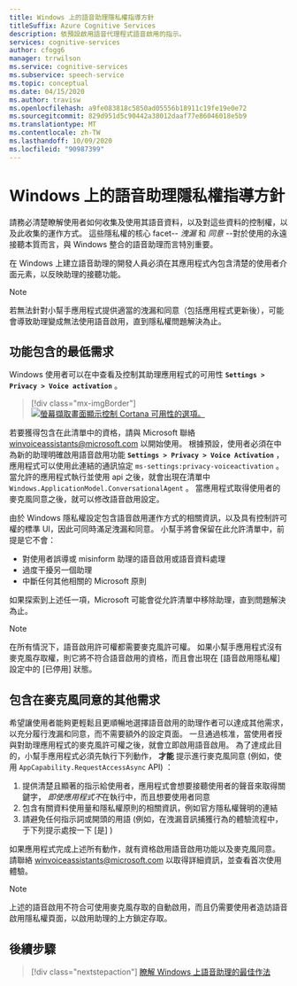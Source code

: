 ```yaml
---
title: Windows 上的語音助理隱私權指導方針
titleSuffix: Azure Cognitive Services
description: 依預設啟用語音代理程式語音啟用的指示。
services: cognitive-services
author: cfogg6
manager: trrwilson
ms.service: cognitive-services
ms.subservice: speech-service
ms.topic: conceptual
ms.date: 04/15/2020
ms.author: travisw
ms.openlocfilehash: a9fe083818c5850ad05556b18911c19fe19e0e72
ms.sourcegitcommit: 829d951d5c90442a38012daaf77e86046018e5b9
ms.translationtype: MT
ms.contentlocale: zh-TW
ms.lasthandoff: 10/09/2020
ms.locfileid: "90987399"
---
```

# <a name="privacy-guidelines-for-voice-assistants-on-windows"></a>Windows 上的語音助理隱私權指導方針

請務必清楚瞭解使用者如何收集及使用其語音資料，以及對這些資料的控制權，以及此收集的運作方式。 這些隱私權的核心 facet-- *洩漏* 和 *同意* --對於使用的永遠接聽本質而言，與 Windows 整合的語音助理而言特別重要。

在 Windows 上建立語音助理的開發人員必須在其應用程式內包含清楚的使用者介面元素，以反映助理的接聽功能。

> [!NOTE]
> 若無法針對小幫手應用程式提供適當的洩漏和同意（包括應用程式更新後），可能會導致助理變成無法使用語音啟用，直到隱私權問題解決為止。

## <a name="minimum-requirements-for-feature-inclusion"></a>功能包含的最低需求

Windows 使用者可以在中查看及控制其助理應用程式的可用性 **`Settings > Privacy > Voice activation`** 。

 > [!div class="mx-imgBorder"]
 > [![螢幕擷取畫面顯示控制 Cortana 可用性的選項。 ](media/voice-assistants/windows_voice_assistant/privacy-app-listing.png "助理應用程式的 Windows 語音啟用隱私權設定專案")](media/voice-assistants/windows_voice_assistant/privacy-app-listing.png#lightbox)

若要獲得包含在此清單中的資格，請與 Microsoft 聯絡 winvoiceassistants@microsoft.com 以開始使用。 根據預設，使用者必須在中為新的助理明確啟用語音啟用功能 **`Settings > Privacy > Voice Activation`** ，應用程式可以使用此連結的通訊協定 `ms-settings:privacy-voiceactivation` 。 當允許的應用程式執行並使用 api 之後，就會出現在清單中 `Windows.ApplicationModel.ConversationalAgent` 。 當應用程式取得使用者的麥克風同意之後，就可以修改語音啟用設定。

由於 Windows 隱私權設定包含語音啟用運作方式的相關資訊，以及具有控制許可權的標準 UI，因此可同時滿足洩漏和同意。 小幫手將會保留在此允許清單中，前提是它不會：

* 對使用者誤導或 misinform 助理的語音啟用或語音資料處理
* 過度干擾另一個助理
* 中斷任何其他相關的 Microsoft 原則

如果探索到上述任一項，Microsoft 可能會從允許清單中移除助理，直到問題解決為止。

> [!NOTE]
> 在所有情況下，語音啟用許可權都需要麥克風許可權。 如果小幫手應用程式沒有麥克風存取權，則它將不符合語音啟用的資格，而且會出現在 [語音啟用隱私權] 設定中的 [已停用] 狀態。

## <a name="additional-requirements-for-inclusion-in-microphone-consent"></a>包含在麥克風同意的其他需求

希望讓使用者能夠更輕鬆且更順暢地選擇語音啟用的助理作者可以達成其他需求，以充分履行洩漏和同意，而不需要額外的設定頁面。 一旦通過核准，當使用者授與對助理應用程式的麥克風許可權之後，就會立即啟用語音啟用。 為了達成此目的，小幫手應用程式必須先執行下列動作， **才能** 提示進行麥克風同意 (例如，使用 `AppCapability.RequestAccessAsync` API) ：

1. 提供清楚且顯著的指示給使用者，應用程式會想要接聽使用者的聲音來取得關鍵字， *即使應用程式不*在執行中，而且想要使用者同意
1. 包含有關資料使用量和隱私權原則的相關資訊，例如官方隱私權聲明的連結
1. 請避免任何指示詞或開頭的用語 (例如，在洩漏音訊捕獲行為的體驗流程中，于下列提示處按一下 [是] ) 

如果應用程式完成上述所有動作，就有資格啟用語音啟用功能以及麥克風同意。 請聯絡 winvoiceassistants@microsoft.com 以取得詳細資訊，並查看首次使用體驗。

> [!NOTE]
> 上述的語音啟用不符合可使用麥克風存取的自動啟用，而且仍需要使用者造訪語音啟用隱私權頁面，以啟用助理的上方鎖定存取。

## <a name="next-steps"></a>後續步驟

> [!div class="nextstepaction"]
> [瞭解 Windows 上語音助理的最佳作法](windows-voice-assistants-best-practices.md)